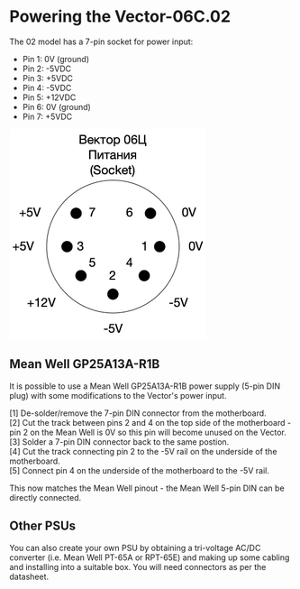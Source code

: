 # Powering the Vector-06C.02
The 02 model has a 7-pin socket for power input:
- Pin 1: 0V (ground)
- Pin 2: -5VDC
- Pin 3: +5VDC
- Pin 4: -5VDC
- Pin 5: +12VDC
- Pin 6: 0V (ground)
- Pin 7: +5VDC

![Socket pinout](Vector-06C-02_Power_Input.png)

## Mean Well GP25A13A-R1B
It is possible to use a Mean Well GP25A13A-R1B power supply (5-pin DIN plug) with some modifications to the Vector's power input.<br>

[1] De-solder/remove the 7-pin DIN connector from the motherboard.<br>
[2] Cut the track between pins 2 and 4 on the top side of the motherboard - pin 2 on the Mean Well is 0V so this pin will become unused on the Vector.<br>
[3] Solder a 7-pin DIN connector back to the same postion.<br>
[4] Cut the track connecting pin 2 to the -5V rail on the underside of the motherboard.<br>
[5] Connect pin 4 on the underside of the motherboard to the -5V rail.<br>

This now matches the Mean Well pinout - the Mean Well 5-pin DIN can be directly connected.

## Other PSUs
You can also create your own PSU by obtaining a tri-voltage AC/DC converter (i.e. Mean Well PT-65A or RPT-65E) and making up some cabling and installing into a suitable box.  You will need connectors as per the datasheet.
